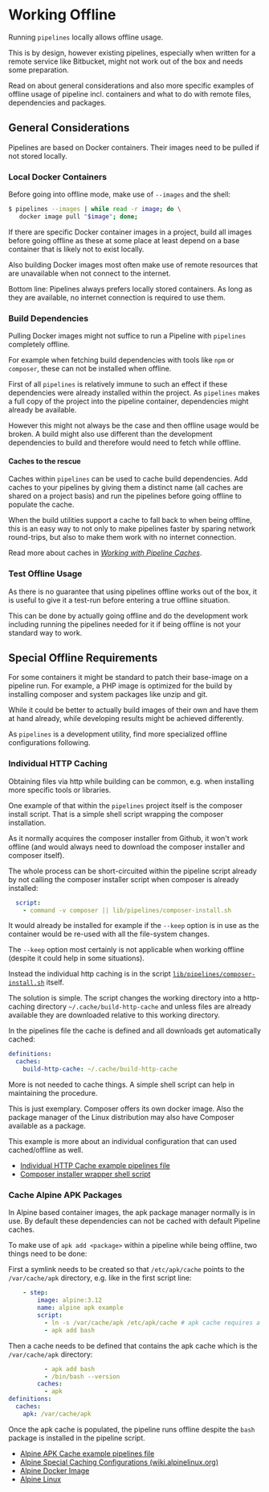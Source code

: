 # Working Offline

Running `pipelines` locally allows offline usage.

This is by design, however existing pipelines,
especially when written for a remote service like
Bitbucket, might not work out of the box and needs
some preparation.

Read on about general considerations and also
more specific examples of offline usage of
pipeline incl. containers and what to do with
remote files, dependencies and packages.

## General Considerations

Pipelines are based on Docker containers. Their
images need to be pulled if not stored locally.

### Local Docker Containers

Before going into offline mode, make use of
`--images` and the shell:

```bash
$ pipelines --images | while read -r image; do \
   docker image pull "$image"; done;
```

If there are specific Docker container images in
a project, build all images before going offline
as these at some place at least depend on a base
container that is likely not to exist locally.

Also building Docker images most often make use
of remote resources that are unavailable when not
connect to the internet.

Bottom line: Pipelines always prefers locally
stored containers. As long as they are available,
no internet connection is required to use them.

### Build Dependencies

Pulling Docker images might not suffice to run
a Pipeline with `pipelines` completely offline.

For example when fetching build dependencies
with tools like `npm` or `composer`, these can
not be installed when offline.

First of all `pipelines` is relatively immune to
such an effect if these dependencies were already
installed within the project. As `pipelines`
makes a full copy of the project into the pipeline
container, dependencies might already be
available.

However this might not always be the case and then
offline usage would be broken. A build might also
use different than the development dependencies to
build and therefore would need to fetch while
offline.

#### Caches to the rescue

Caches within `pipelines` can be used to cache
build dependencies. Add caches to your pipelines
by giving them a distinct name (all caches are
shared on a project basis) and run the pipelines
before going offline to populate the cache.

When the build utilities support a cache to fall
back to when being offline, this is an easy way
to not only to make pipelines faster by sparing
network round-trips, but also to make them work
with no internet connection.

Read more about caches in [*Working with Pipeline
Caches*](PIPELINES-CACHES.md).

### Test Offline Usage

As there is no guarantee that using pipelines
offline works out of the box, it is useful to
give it a test-run before entering a true
offline situation.

This can be done by actually going offline and
do the development work including running the
pipelines needed for it if being offline is not
your standard way to work.

## Special Offline Requirements

For some containers it might be standard to patch
their base-image on a pipeline run. For example,
a PHP image is optimized for the build by
installing composer and system packages like
unzip and git.

While it could be better to actually build images
of their own and have them at hand already, while
developing results might be achieved differently.

As `pipelines` is a development utility, find
more specialized offline configurations following.

### Individual HTTP Caching

Obtaining files via http while building can be
common, e.g. when installing more specific tools
or libraries.

One example of that within the `pipelines` project
itself is the composer install script. That is
a simple shell script wrapping the composer
installation.

As it normally acquires the composer installer
from Github, it won't work offline (and would
always need to download the composer installer and
composer itself).

The whole process can be short-circuited within
the pipeline script already by not calling the
composer installer script when composer is already
installed:

```yaml
  script:
    - command -v composer || lib/pipelines/composer-install.sh
```

It would already be installed for example if the
`--keep` option is in use as the container would
be re-used with all the file-system changes.

The `--keep` option most certainly is not
applicable when working offline (despite it could
help in some situations).

Instead the individual http caching is in the
script [`lib/pipelines/composer-install.sh`](../lib/pipelines/composer-install.sh)
itself.

The solution is simple. The script changes the
working directory into a http-caching directory
`~/.cache/build-http-cache` and unless files are
already available they are downloaded relative to
this working directory.

In the pipelines file the cache is defined and
all downloads get automatically cached:

```yaml
definitions:
  caches:
    build-http-cache: ~/.cache/build-http-cache
```

More is not needed to cache things. A simple
shell script can help in maintaining the
procedure.

This is just exemplary. Composer offers its own
docker image. Also the package manager of the
Linux distribution may also have Composer
available as a package.

This example is more about an individual
configuration that can used cached/offline as
well.

* [Individual HTTP Cache example pipelines file](../lib/pipelines/examples/individual-http-cache-pipelines.yml)
* [Composer installer wrapper shell script](../lib/pipelines/composer-install.sh)

### Cache Alpine APK Packages

In Alpine based container images, the apk package
manager normally is in use. By default these
dependencies can not be cached with default
Pipeline caches.

To make use of `apk add <package>` within a
pipeline while being offline, two things need to
be done:

First a symlink needs to be created so that
`/etc/apk/cache` points to the `/var/cache/apk`
directory, e.g. like in the first script line:

```yaml
    - step:
        image: alpine:3.12
        name: alpine apk example
        script:
          - ln -s /var/cache/apk /etc/apk/cache # apk cache requires a symlink
          - apk add bash
```
Then a cache needs to be defined that contains the
apk cache which is the `/var/cache/apk` directory:

```yaml
          - apk add bash
          - /bin/bash --version
        caches:
          - apk
definitions:
  caches:
    apk: /var/cache/apk
```

Once the apk cache is populated, the pipeline
runs offline despite the `bash` package is
installed in the pipeline script.

* [Alpine APK Cache example pipelines file](../lib/pipelines/examples/alpine-apk-cache-pipelines.yml)
* [Alpine Special Caching Configurations (wiki.alpinelinux.org)](https://wiki.alpinelinux.org/wiki/Alpine_Linux_package_management#Special_Caching_Configurations)
* [Alpine Docker Image](https://hub.docker.com/_/alpine)
* [Alpine Linux](https://alpinelinux.org/)
